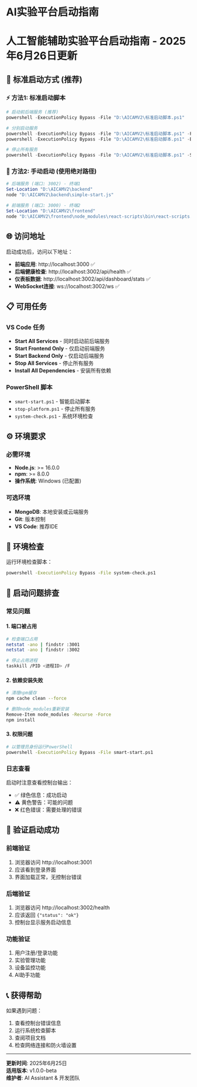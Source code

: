 # AI实验平台启动指南

# 人工智能辅助实验平台启动指南 - 2025年6月26日更新

## 🚀 标准启动方式 (推荐)

### ⚡ 方法1: 标准启动脚本
```powershell
# 启动前后端服务 (推荐)
powershell -ExecutionPolicy Bypass -File "D:\AICAMV2\标准启动脚本.ps1"

# 分别启动服务
powershell -ExecutionPolicy Bypass -File "D:\AICAMV2\标准启动脚本.ps1" -Frontend  # 仅前端
powershell -ExecutionPolicy Bypass -File "D:\AICAMV2\标准启动脚本.ps1" -Backend   # 仅后端

# 停止所有服务
powershell -ExecutionPolicy Bypass -File "D:\AICAMV2\标准启动脚本.ps1" -Stop
```

### 🔧 方法2: 手动启动 (使用绝对路径)
```powershell
# 后端服务 (端口: 3002) - 终端1
Set-Location "D:\AICAMV2\backend"
node "D:\AICAMV2\backend\simple-start.js"

# 前端服务 (端口: 3000) - 终端2
Set-Location "D:\AICAMV2\frontend"
node "D:\AICAMV2\frontend\node_modules\react-scripts\bin\react-scripts.js" start
```

## 🌐 访问地址

启动成功后，访问以下地址：

- **前端应用**: http://localhost:3000 ✅
- **后端健康检查**: http://localhost:3002/api/health ✅
- **仪表板数据**: http://localhost:3002/api/dashboard/stats ✅
- **WebSocket连接**: ws://localhost:3002/ws ✅

## 📋 可用任务

### VS Code 任务
- **Start All Services** - 同时启动前后端服务
- **Start Frontend Only** - 仅启动前端服务
- **Start Backend Only** - 仅启动后端服务
- **Stop All Services** - 停止所有服务
- **Install All Dependencies** - 安装所有依赖

### PowerShell 脚本
- `smart-start.ps1` - 智能启动脚本
- `stop-platform.ps1` - 停止所有服务
- `system-check.ps1` - 系统环境检查

## ⚙️ 环境要求

### 必需环境
- **Node.js**: >= 16.0.0
- **npm**: >= 8.0.0
- **操作系统**: Windows (已配置)

### 可选环境
- **MongoDB**: 本地安装或云端服务
- **Git**: 版本控制
- **VS Code**: 推荐IDE

## 🔧 环境检查

运行环境检查脚本：
```bash
powershell -ExecutionPolicy Bypass -File system-check.ps1
```

## 📝 启动问题排查

### 常见问题

#### 1. 端口被占用
```bash
# 检查端口占用
netstat -ano | findstr :3001
netstat -ano | findstr :3002

# 停止占用进程
taskkill /PID <进程ID> /F
```

#### 2. 依赖安装失败
```bash
# 清理npm缓存
npm cache clean --force

# 删除node_modules重新安装
Remove-Item node_modules -Recurse -Force
npm install
```

#### 3. 权限问题
```bash
# 以管理员身份运行PowerShell
powershell -ExecutionPolicy Bypass -File smart-start.ps1
```

### 日志查看

启动时注意查看控制台输出：
- ✅ 绿色信息：成功启动
- ⚠️ 黄色警告：可能的问题
- ❌ 红色错误：需要处理的错误

## 🎯 验证启动成功

### 前端验证
1. 浏览器访问 http://localhost:3001
2. 应该看到登录界面
3. 界面加载正常，无控制台错误

### 后端验证
1. 浏览器访问 http://localhost:3002/health
2. 应该返回 `{"status": "ok"}`
3. 控制台显示服务启动信息

### 功能验证
1. 用户注册/登录功能
2. 实验管理功能
3. 设备监控功能
4. AI助手功能

## 📞 获得帮助

如果遇到问题：
1. 查看控制台错误信息
2. 运行系统检查脚本
3. 查阅项目文档
4. 检查网络连接和防火墙设置

---

**更新时间**: 2025年6月25日  
**适用版本**: v1.0.0-beta  
**维护者**: AI Assistant & 开发团队
